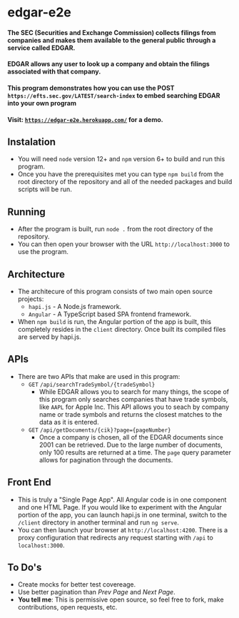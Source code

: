 # edgar-e2e

#### The SEC (Securities and Exchange Commission) collects filings from companies and makes them available to the general public through a service called EDGAR.

#### EDGAR allows any user to look up a company and obtain the filings associated with that company.

#### This program demonstrates how you can use the POST `https://efts.sec.gov/LATEST/search-index` to embed searching EDGAR into your own program

#### Visit: [`https://edgar-e2e.herokuapp.com/`](https://edgar-e2e.herokuapp.com/) for a demo.

## Instalation
- You will need `node` version 12+ and `npm` version 6+ to build and run this program.
- Once you have the prerequisites met you can type `npm build` from the root directory of the repository and all of the needed packages and build scripts will be run.

## Running
- After the program is built, run `node .` from the root directory of the repository.
- You can then open your browser with the URL `http://localhost:3000` to use the program.

## Architecture
- The architecure of this program consists of two main open source projects:
    - `hapi.js` - A Node.js framework.
    - `Angular` - A TypeScript based SPA frontend framework.
- When `npm build` is run, the Angular portion of the app is built, this completely resides in the `client` directory.  Once built its compiled files are served by hapi.js.

## APIs
- There are two APIs that make are used in this program:
    - `GET` `/api/searchTradeSymbol/{tradeSymbol}`
        - While EDGAR allows you to search for many things, the scope of this program only searches companies that have trade symbols, like `AAPL` for Apple Inc.
        This API allows you to seach by company name or trade symbols and returns the closest matches to the data as it is entered.
    - `GET` `/api/getDocuments/{cik}?page={pageNumber}`
        - Once a company is chosen, all of the EDGAR documents since 2001 can be retrieved.  Due to the large number of documents, only 100 results are returned at a time.
        The `page` query parameter allows for pagination through the documents.
       
## Front End
- This is truly a "Single Page App". All Angular code is in one component and one HTML Page.  If you would like to experiment with the Angular portion of the app,
you can launch hapi.js in one terminal, switch to the `/client` directory in another terminal and run `ng serve`.
- You can then launch your browser at `http://localhost:4200`.  There is a proxy configuration that redirects any request starting with `/api` to `localhost:3000`.

## To Do's
- Create mocks for better test covereage.
- Use better pagination than _Prev Page_ and _Next Page_.
- **You tell me**:  This is permissive open source, so feel free to fork, make contributions, open requests, etc.
